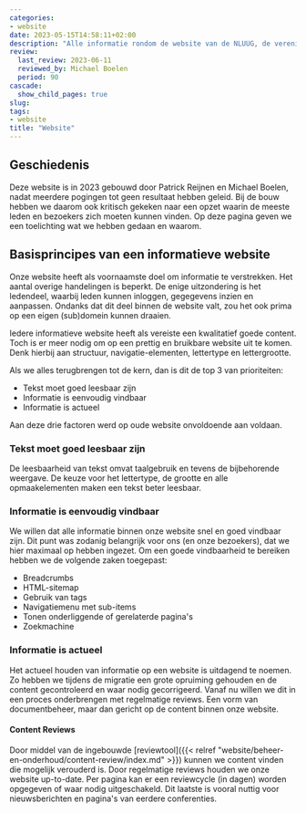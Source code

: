 ```yaml
---
categories:
- website
date: 2023-05-15T14:58:11+02:00
description: "Alle informatie rondom de website van de NLUUG, de vereniging voor open standaarden"
review:
  last_review: 2023-06-11
  reviewed_by: Michael Boelen
  period: 90
cascade:
  show_child_pages: true
slug:
tags:
- website
title: "Website"
---
```


## Geschiedenis

Deze website is in 2023 gebouwd door Patrick Reijnen en Michael Boelen, nadat meerdere pogingen tot geen resultaat hebben geleid. Bij de bouw hebben we daarom ook kritisch gekeken naar een opzet waarin de meeste leden en bezoekers zich moeten kunnen vinden. Op deze pagina geven we een toelichting wat we hebben gedaan en waarom.

## Basisprincipes van een informatieve website

Onze website heeft als voornaamste doel om informatie te verstrekken. Het aantal overige handelingen is beperkt. De enige uitzondering is het ledendeel, waarbij leden kunnen inloggen, gegegevens inzien en aanpassen. Ondanks dat dit deel binnen de website valt, zou het ook prima op een eigen (sub)domein kunnen draaien.

Iedere informatieve website heeft als vereiste een kwalitatief goede content. Toch is er meer nodig om op een prettig en bruikbare website uit te komen. Denk hierbij aan structuur, navigatie-elementen, lettertype en lettergrootte.

Als we alles terugbrengen tot de kern, dan is dit de top 3 van prioriteiten:

* Tekst moet goed leesbaar zijn
* Informatie is eenvoudig vindbaar
* Informatie is actueel

Aan deze drie factoren werd op oude website onvoldoende aan voldaan.

### Tekst moet goed leesbaar zijn

De leesbaarheid van tekst omvat taalgebruik en tevens de bijbehorende weergave. De keuze voor het lettertype, de grootte en alle opmaakelementen maken een tekst beter leesbaar.

### Informatie is eenvoudig vindbaar

We willen dat alle informatie binnen onze website snel en goed vindbaar zijn. Dit punt was zodanig belangrijk voor ons (en onze bezoekers), dat we hier maximaal op hebben ingezet. Om een goede vindbaarheid te bereiken hebben we de volgende zaken toegepast:

* Breadcrumbs
* HTML-sitemap
* Gebruik van tags
* Navigatiemenu met sub-items
* Tonen onderliggende of gerelaterde pagina's
* Zoekmachine

### Informatie is actueel

Het actueel houden van informatie op een website is uitdagend te noemen. Zo hebben we tijdens de migratie een grote opruiming gehouden en de content gecontroleerd en waar nodig gecorrigeerd. Vanaf nu willen we dit in een proces onderbrengen met regelmatige reviews. Een vorm van documentbeheer, maar dan gericht op de content binnen onze website.

#### Content Reviews

Door middel van de ingebouwde [reviewtool]({{< relref "website/beheer-en-onderhoud/content-review/index.md" >}}) kunnen we content vinden die mogelijk verouderd is. Door regelmatige reviews houden we onze website up-to-date. Per pagina kan er een reviewcycle (in dagen) worden opgegeven of waar nodig uitgeschakeld. Dit laatste is vooral nuttig voor nieuwsberichten en pagina's van eerdere conferenties.

